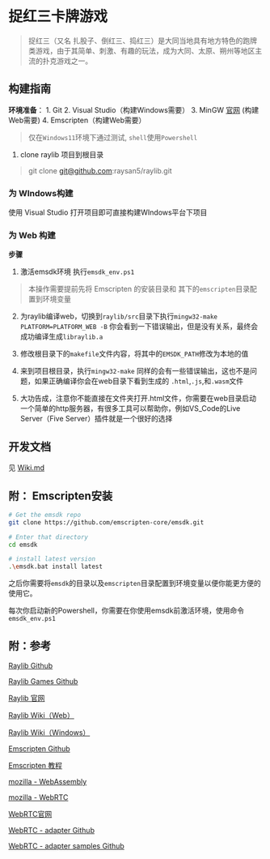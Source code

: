 # 捉红三卡牌游戏
> 捉红三（又名 扎股子、倒红三、捣红三）是大同当地具有地方特色的跑牌类游戏，由于其简单、刺激、有趣的玩法，成为大同、太原、朔州等地区主流的扑克游戏之一。

## 构建指南
**环境准备**：
    1. Git
    2. Visual Studio（构建Windows需要）
    3. MinGW [官网](https://www.mingw-w64.org/) (构建Web需要)
    4. Emscripten（构建Web需要）
> 仅在`Windows11`环境下通过测试, `shell`使用`Powershell`
>

1. clone raylib 项目到根目录
> git clone git@github.com:raysan5/raylib.git


### 为 WIndows构建

使用 Visual Studio 打开项目即可直接构建WIndows平台下项目

### 为 Web 构建

**步骤**

1. 激活emsdk环境 执行`emsdk_env.ps1`
> 本操作需要提前先将 Emscripten 的安装目录和 其下的`emscripten`目录配置到环境变量

2. 为raylib编译web，切换到`raylib/src`目录下执行`mingw32-make PLATFORM=PLATFORM_WEB -B`
你会看到一下错误输出，但是没有关系，最终会成功编译生成`libraylib.a`

3. 修改根目录下的`makefile`文件内容，将其中的`EMSDK_PATH`修改为本地的值

4. 来到项目根目录，执行`mingw32-make`
同样的会有一些错误输出，这也不是问题，如果正确编译你会在web目录下看到生成的 `.html`,`.js`,和`.wasm`文件

5. 大功告成，注意你不能直接在文件夹打开.html文件，你需要在web目录启动一个简单的http服务器，有很多工具可以帮助你，例如VS_Code的Live Server（Five Server）插件就是一个很好的选择

## 开发文档
见 [Wiki.md](./Wiki.md)

## 附： Emscripten安装
```bash
# Get the emsdk repo
git clone https://github.com/emscripten-core/emsdk.git

# Enter that directory
cd emsdk

# install latest version
.\emsdk.bat install latest
```
之后你需要将`emsdk`的目录以及`emscripten`目录配置到环境变量以便你能更方便的使用它。

每次你启动新的Powershell，你需要在你使用emsdk前激活环境，使用命令`emsdk_env.ps1`

## 附：参考

[Raylib Github](https://github.com/raysan5/raylib)

[Raylib Games Github](https://github.com/raysan5/raylib-games)

[Raylib 官网](https://www.raylib.com/)

[Raylib Wiki（Web）](https://github.com/raysan5/raylib/wiki/Working-for-Web-(HTML5))

[Raylib Wiki（Windows）](https://github.com/raysan5/raylib/wiki/Working-on-Windows)

[Emscripten Github](https://github.com/emscripten-core/emsdk)

[Emscripten 教程](https://emscripten.org/docs/getting_started/downloads.html)

[mozilla - WebAssembly](https://developer.mozilla.org/zh-CN/docs/WebAssembly)

[mozilla - WebRTC](https://developer.mozilla.org/zh-CN/docs/Web/API/WebRTC_API)

[WebRTC官网](https://webrtc.org/?hl=zh-cn)

[WebRTC - adapter Github](https://github.com/webrtc/adapter)

[WebRTC - adapter samples Github](https://github.com/webrtc/samples)